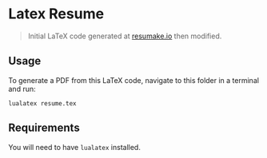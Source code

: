 # Latex Resume
> Initial LaTeX code generated at [resumake.io](https://resumake.io) then modified.

## Usage
To generate a PDF from this LaTeX code, navigate to this folder in a terminal and run:

    lualatex resume.tex

## Requirements
You will need to have `lualatex` installed.
